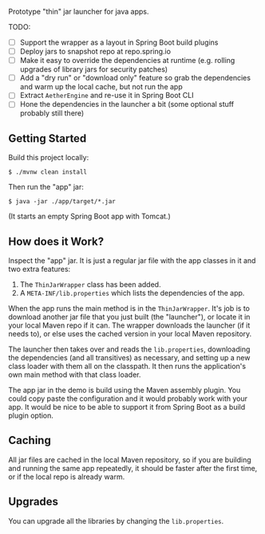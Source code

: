 Prototype "thin" jar launcher for java apps.

TODO:

* [ ] Support the wrapper as a layout in Spring Boot build plugins
* [ ] Deploy jars to snapshot repo at repo.spring.io
* [ ] Make it easy to override the dependencies at runtime (e.g. rolling upgrades of library jars for security patches)
* [ ] Add a "dry run" or "download only" feature so grab the dependencies and warm up the local cache, but not run the app
* [ ] Extract `AetherEngine` and re-use it in Spring Boot CLI
* [ ] Hone the dependencies in the launcher a bit (some optional stuff probably still there)

## Getting Started

Build this project locally:

```
$ ./mvnw clean install
```

Then run the "app" jar:

```
$ java -jar ./app/target/*.jar
```

(It starts an empty Spring Boot app with Tomcat.)

## How does it Work?

Inspect the "app" jar. It is just a regular jar file with the app
classes in it and two extra features:

1. The `ThinJarWrapper` class has been added.
2. A `META-INF/lib.properties` which lists the dependencies of the app.

When the app runs the main method is in the `ThinJarWrapper`. It's job
is to download another jar file that you just built (the "launcher"),
or locate it in your local Maven repo if it can. The wrapper downloads
the launcher (if it needs to), or else uses the cached version in your
local Maven repository.

The launcher then takes over and reads the `lib.properties`,
downloading the dependencies (and all transitives) as necessary, and
setting up a new class loader with them all on the classpath. It then
runs the application's own main method with that class loader.

The app jar in the demo is build using the Maven assembly plugin. You
could copy paste the configuration and it would probably work with
your app. It would be nice to be able to support it from Spring Boot
as a build plugin option.

## Caching

All jar files are cached in the local Maven repository, so if you are
building and running the same app repeatedly, it should be faster
after the first time, or if the local repo is already warm.

## Upgrades

You can upgrade all the libraries by changing the `lib.properties`.
